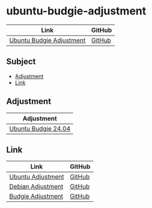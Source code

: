 

# ubuntu-budgie-adjustment

| Link | GitHub |
| ---- | ------ |
| [Ubuntu Budgie Adjustment](https://samwhelp.github.io/ubuntu-budgie-adjustment/) | [GitHub](https://github.com/samwhelp/ubuntu-budgie-adjustment) |




## Subject

* [Adjustment](#adjustment)
* [Link](#link)




## Adjustment

| Adjustment |
| -------- |
| [Ubuntu Budgie 24.04](https://github.com/samwhelp/ubuntu-budgie-adjustment/tree/main/prototype/main) |




## Link

| Link | GitHub |
| ---- | ------ |
| [Ubuntu Adjustment](https://samwhelp.github.io/ubuntu-adjustment/) | [GitHub](https://github.com/samwhelp/ubuntu-adjustment) |
| [Debian Adjustment](https://samwhelp.github.io/debian-adjustment/) | [GitHub](https://github.com/samwhelp/debian-adjustment) |
| [Budgie Adjustment](https://samwhelp.github.io/budgie-adjustment/) | [GitHub](https://github.com/samwhelp/budgie-adjustment) |
